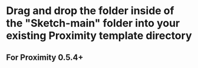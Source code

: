 # Drag and drop the folder inside of the "Sketch-main" folder into your existing Proximity template directory

## For Proximity 0.5.4+

